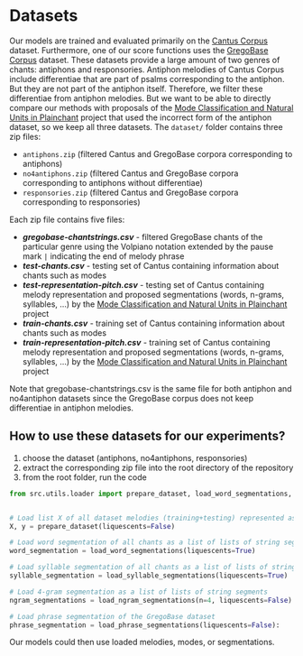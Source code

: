 # Datasets

Our models are trained and evaluated primarily on the [Cantus Corpus](https://github.com/bacor/CantusCorpus) dataset. Furthermore, one of our score functions uses the [GregoBase Corpus](https://github.com/bacor/GregoBaseCorpus) dataset. These datasets provide a large amount of two genres of chants: antiphons and responsories. Antiphon melodies of Cantus Corpus include differentiae that are part of psalms corresponding to the antiphon. But they are not part of the antiphon itself. Therefore, we filter these differentiae from antiphon melodies. But we want to be able to directly compare our methods with proposals of the [Mode Classification and Natural Units in Plainchant](https://github.com/bacor/ISMIR2020) project that used the incorrect form of the antiphon dataset, so we keep all three datasets. The ```dataset/``` folder contains three zip files:
- ```antiphons.zip``` (filtered Cantus and GregoBase corpora corresponding to antiphons)
-  ```no4antiphons.zip``` (filtered Cantus and GregoBase corpora corresponding to antiphons without differentiae)
-  ```responsories.zip``` (filtered Cantus and GregoBase corpora corresponding to responsories)

Each zip file contains five files:
- ***gregobase-chantstrings.csv*** - filtered GregoBase chants of the particular genre using the Volpiano notation extended by the pause mark ```|``` indicating the end of melody phrase
- ***test-chants.csv*** - testing set of Cantus containing information about chants such as modes
- ***test-representation-pitch.csv*** - testing set of Cantus containing melody representation and proposed segmentations (words, n-grams, syllables, ...) by the [Mode Classification and Natural Units in Plainchant](https://github.com/bacor/ISMIR2020) project
- ***train-chants.csv*** - training set of Cantus containing information about chants such as modes
- ***train-representation-pitch.csv*** - training set of Cantus containing melody representation and proposed segmentations (words, n-grams, syllables, ...) by the [Mode Classification and Natural Units in Plainchant](https://github.com/bacor/ISMIR2020) project
  
Note that gregobase-chantstrings.csv is the same file for both antiphon and no4antiphon datasets since the GregoBase corpus does not keep differentiae in antiphon melodies.



## How to use these datasets for our experiments?  

1. choose the dataset (antiphons, no4antiphons, responsories)
2. extract the corresponding zip file into the root directory of the repository
3. from the root folder, run the code
```python
from src.utils.loader import prepare_dataset, load_word_segmentations, load_syllable_segmentations, load_ngram_segmentations,load_phrase_segmentations


# Load list X of all dataset melodies (training+testing) represented as a string of tones, and the list of melody modes y
X, y = prepare_dataset(liquescents=False)

# Load word segmentation of all chants as a list of lists of string segments, where we keep liquescents
word_segmentation = load_word_segmentations(liquescents=True)

# Load syllable segmentation of all chants as a list of lists of string segments, where we keep liquescents
syllable_segmentation = load_syllable_segmentations(liquescents=True)

# Load 4-gram segmentation as a list of lists of string segments
ngram_segmentations = load_ngram_segmentations(n=4, liquescents=False)

# Load phrase segmentation of the GregoBase dataset
phrase_segmentation = load_phrase_segmentations(liquescents=False):
```

Our models could then use loaded melodies, modes, or segmentations.